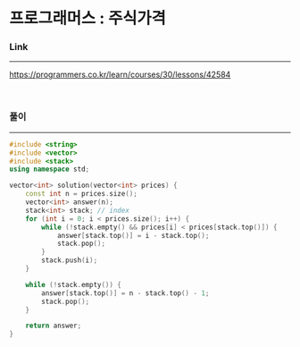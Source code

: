 프로그래머스 : 주식가격
===
### Link
---
https://programmers.co.kr/learn/courses/30/lessons/42584

<br>

### 풀이
---
```c++
#include <string>
#include <vector>
#include <stack>
using namespace std;

vector<int> solution(vector<int> prices) {
    const int n = prices.size();
	vector<int> answer(n);
	stack<int> stack; // index
	for (int i = 0; i < prices.size(); i++) {
        while (!stack.empty() && prices[i] < prices[stack.top()]) {
            answer[stack.top()] = i - stack.top();
            stack.pop();
        }
		stack.push(i);
	}

	while (!stack.empty()) {
        answer[stack.top()] = n - stack.top() - 1;
        stack.pop();
	}

	return answer;
}
```
